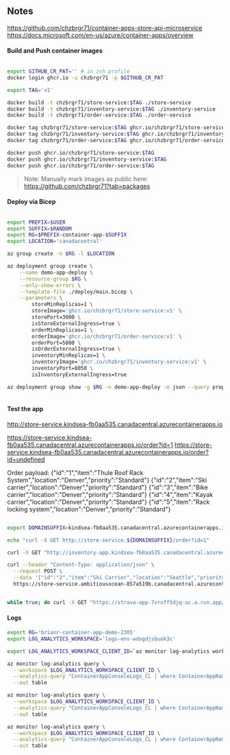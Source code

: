 ## Notes

https://github.com/chzbrgr71/container-apps-store-api-microservice
https://docs.microsoft.com/en-us/azure/container-apps/overview

#### Build and Push container images

```bash

export GITHUB_CR_PAT='' # in zsh profile
docker login ghcr.io -u chzbrgr71 -p $GITHUB_CR_PAT

export TAG='v1'

docker build -t chzbrgr71/store-service:$TAG ./store-service
docker build -t chzbrgr71/inventory-service:$TAG ./inventory-service
docker build -t chzbrgr71/order-service:$TAG ./order-service

docker tag chzbrgr71/store-service:$TAG ghcr.io/chzbrgr71/store-service:$TAG
docker tag chzbrgr71/inventory-service:$TAG ghcr.io/chzbrgr71/inventory-service:$TAG
docker tag chzbrgr71/order-service:$TAG ghcr.io/chzbrgr71/order-service:$TAG

docker push ghcr.io/chzbrgr71/store-service:$TAG
docker push ghcr.io/chzbrgr71/inventory-service:$TAG
docker push ghcr.io/chzbrgr71/order-service:$TAG

```

> Note: Manually mark images as public here: https://github.com/chzbrgr71?tab=packages


#### Deploy via Bicep

```bash

export PREFIX=$USER
export SUFFIX=$RANDOM
export RG=$PREFIX-container-app-$SUFFIX
export LOCATION='canadacentral'

az group create -n $RG -l $LOCATION

az deployment group create \
    --name demo-app-deploy \
    --resource-group $RG \
    --only-show-errors \
    --template-file ./deploy/main.bicep \
    --parameters \
        storeMinReplicas=1 \
        storeImage='ghcr.io/chzbrgr71/store-service:v1' \
        storePort=3000 \
        isStoreExternalIngress=true \
        orderMinReplicas=1 \
        orderImage='ghcr.io/chzbrgr71/order-service:v1' \
        orderPort=5000 \
        isOrderExternalIngress=true \
        inventoryMinReplicas=1 \
        inventoryImage='ghcr.io/chzbrgr71/inventory-service:v1' \
        inventoryPort=8050 \
        isInventoryExternalIngress=true

az deployment group show -g $RG -n demo-app-deploy -o json --query properties.outputs 
 
```

#### Test the app

http://store-service.kindsea-fb0aa535.canadacentral.azurecontainerapps.io

https://store-service.kindsea-fb0aa535.canadacentral.azurecontainerapps.io/order?id=1
https://store-service.kindsea-fb0aa535.canadacentral.azurecontainerapps.io/order?id=undefined 

Order payload:
{"id":"1","item":"Thule Roof Rack System","location":"Denver","priority":"Standard"}
{"id":"2","item":"Ski carrier","location":"Denver","priority":"Standard"}
{"id":"3","item":"Bike carrier","location":"Denver","priority":"Standard"}
{"id":"4","item":"Kayak carrier","location":"Denver","priority":"Standard"}
{"id":"5","item":"Rack locking system","location":"Denver","priority":"Standard"}

```bash

export DOMAINSUFFIX=kindsea-fb0aa535.canadacentral.azurecontainerapps.io

echo "curl -X GET http://store-service.${DOMAINSUFFIX}/order?id=1"

curl -X GET "http://inventory-app.kindsea-fb0aa535.canadacentral.azurecontainerapps.io/inventory"

curl --header "Content-Type: application/json" \
  --request POST \
  --data '{"id":"2","item":"Ski Carrier","location":"Seattle","priority":"Standard"}' \
  https://store-service.ambitiousocean-857a519b.canadacentral.azurecontainerapps.io/order?id=undefined  


while true; do curl -X GET "https://strava-app-7vrxff5djq-uc.a.run.app/athlete/profile" && echo "\ntesting..." ; sleep 3; done
```

#### Logs

```bash
export RG='brianr-container-app-demo-2305'
export LOG_ANALYTICS_WORKSPACE='logs-env-wdogdjsbuok3c'

export LOG_ANALYTICS_WORKSPACE_CLIENT_ID=`az monitor log-analytics workspace show --query customerId -g $RG -n $LOG_ANALYTICS_WORKSPACE --out tsv`

az monitor log-analytics query \
  --workspace $LOG_ANALYTICS_WORKSPACE_CLIENT_ID \
  --analytics-query "ContainerAppConsoleLogs_CL | where ContainerAppName_s == 'store-service' | project ContainerAppName_s, Log_s, TimeGenerated " \
  --out table

az monitor log-analytics query \
  --workspace $LOG_ANALYTICS_WORKSPACE_CLIENT_ID \
  --analytics-query "ContainerAppConsoleLogs_CL | where ContainerAppName_s == 'order-service' | project ContainerAppName_s, Log_s, TimeGenerated " \
  --out table

az monitor log-analytics query \
  --workspace $LOG_ANALYTICS_WORKSPACE_CLIENT_ID \
  --analytics-query "ContainerAppConsoleLogs_CL | where ContainerAppName_s == 'inventory-service' | project ContainerAppName_s, Log_s, TimeGenerated " \
  --out table
```